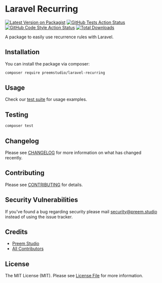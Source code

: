 # Laravel Recurring

[![Latest Version on Packagist](https://img.shields.io/packagist/v/preemstudio/laravel-recurring.svg?style=flat-square)](https://packagist.org/packages/preemstudio/laravel-recurring)
[![GitHub Tests Action Status](https://img.shields.io/github/actions/workflow/status/preemstudio/laravel-recurring/run-tests.yml?branch=main&label=tests&style=flat-square)](https://github.com/preemstudio/laravel-recurring/actions?query=workflow%3Arun-tests+branch%3Amain)
[![GitHub Code Style Action Status](https://img.shields.io/github/actions/workflow/status/preemstudio/laravel-recurring/fix-php-code-style-issues.yml?branch=main&label=code%20style&style=flat-square)](https://github.com/preemstudio/laravel-recurring/actions?query=workflow%3A"Fix+PHP+code+style+issues"+branch%3Amain)
[![Total Downloads](https://img.shields.io/packagist/dt/preemstudio/laravel-recurring.svg?style=flat-square)](https://packagist.org/packages/preemstudio/laravel-recurring)

A package to easily use recurrence rules with Laravel.

## Installation

You can install the package via composer:

```bash
composer require preemstudio/laravel-recurring
```

## Usage

Check our [test suite](/tests) for usage examples.

## Testing

```bash
composer test
```

## Changelog

Please see [CHANGELOG](CHANGELOG.md) for more information on what has changed recently.

## Contributing

Please see [CONTRIBUTING](CONTRIBUTING.md) for details.

## Security Vulnerabilities

If you've found a bug regarding security please mail [security@preem.studio](mailto:security@preem.studio) instead of using the issue tracker.

## Credits

- [Preem Studio](https://github.com/PreemStudio)
- [All Contributors](../../contributors)

## License

The MIT License (MIT). Please see [License File](LICENSE.md) for more information.
